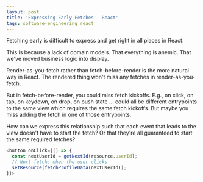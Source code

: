 ```yaml
---
layout: post
title: 'Expressing Early Fetches - React'
tags: software-engineering react
---
```


Fetching early is difficult to express and get right in all places in React.

This is because a lack of domain models. That everything is anemic. That we've moved business logic into display.

Render-as-you-fetch rather than fetch-before-render is the more natural way in React. The rendered thing won't miss any fetches in render-as-you-fetch.

But in fetch-before-render, you could miss fetch kickoffs. E.g., on click, on tap, on keydown, on drop, on push state ... could all be different entrypoints to the same view which requires the same fetch kickoffs. But maybe you miss adding the fetch in one of those entrypoints.

How can we express this relationship such that each event that leads to the view doesn't have to start the fetch? Or that they're all guaranteed to start the same required fetches?

```typescript
<button onClick={() => {
  const nextUserId = getNextId(resource.userId);
  // Next fetch: when the user clicks
  setResource(fetchProfileData(nextUserId));
}}>
```
